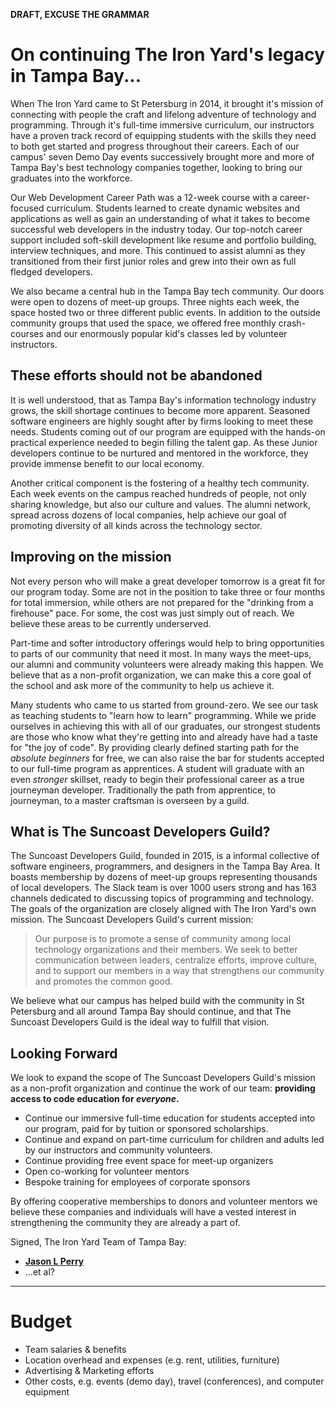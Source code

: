 **DRAFT, EXCUSE THE GRAMMAR**

# On continuing The Iron Yard's legacy in Tampa Bay...

When The Iron Yard came to St Petersburg in 2014, it brought it's mission of connecting with people the craft and lifelong adventure of technology and programming. Through it's full-time immersive curriculum, our instructors have a proven track record of equipping students with the skills they need to both get started and progress throughout their careers. Each of our campus' seven Demo Day events successively brought more and more of Tampa Bay's best technology companies together, looking to bring our graduates into the workforce.

Our Web Development Career Path was a 12-week course with a career-focused curriculum. Students learned to create dynamic websites and applications as well as gain an understanding of what it takes to become successful web developers in the industry today. Our top-notch career support included soft-skill development like resume and portfolio building, interview techniques, and more. This continued to assist alumni as they transitioned from their first junior roles and grew into their own as full fledged developers.

We also became a central hub in the Tampa Bay tech community. Our doors were open to dozens of meet-up groups. Three nights each week, the space hosted two or three different public events. In addition to the outside community groups that used the space, we offered free monthly crash-courses and our enormously popular kid's classes led by volunteer instructors.

## These efforts should not be abandoned

It is well understood, that as Tampa Bay's information technology industry grows, the skill shortage continues to become more apparent. Seasoned software engineers are highly sought after by firms looking to meet these needs. Students coming out of our program are equipped with the hands-on practical experience needed to begin filling the talent gap. As these Junior developers continue to be nurtured and mentored in the workforce, they provide immense benefit to our local economy.

Another critical component is the fostering of a healthy tech community. Each week events on the campus reached hundreds of people, not only sharing knowledge, but also our culture and values. The alumni network, spread across dozens of local companies, help achieve our goal of promoting diversity of all kinds across the technology sector.

## Improving on the mission

Not every person who will make a great developer tomorrow is a great fit for our program today. Some are not in the position to take three or four months for total immersion, while others are not prepared for the "drinking from a firehouse" pace. For some, the cost was just simply out of reach. We believe these areas to be currently underserved.

Part-time and softer introductory offerings would help to bring opportunities to parts of our community that need it most. In many ways the meet-ups, our alumni and community volunteers were already making this happen. We believe that as a non-profit organization, we can make this a core goal of the school and ask more of the community to help us achieve it.

Many students who came to us started from ground-zero. We see our task as teaching students to "learn how to learn" programming. While we pride ourselves in achieving this with all of our graduates, our strongest students are those who know what they're getting into and already have had a taste for "the joy of code". By providing clearly defined starting path for the *absolute beginners* for free, we can also raise the bar for students accepted to our full-time program as apprentices. A student will graduate with an even *stronger* skillset, ready to begin their professional career as a true journeyman developer. Traditionally the path from apprentice, to journeyman, to a master craftsman is overseen by a guild.

## What is The Suncoast Developers Guild?

The Suncoast Developers Guild, founded in 2015, is a informal collective of software engineers, programmers, and designers in the Tampa Bay Area. It boasts membership by dozens of meet-up groups representing thousands of local developers. The Slack team is over 1000 users strong and has 163 channels dedicated to discussing topics of programming and technology. The goals of the organization are closely aligned with The Iron Yard's own mission. The Suncoast Developers Guild's current mission:

> Our purpose is to promote a sense of community among local technology organizations and their members. We seek to better communication between leaders, centralize efforts, improve culture, and to support our members in a way that strengthens our community and promotes the common good.

We believe what our campus has helped build with the community in St Petersburg and all around Tampa Bay should continue, and that The Suncoast Developers Guild is the ideal way to fulfill that vision.

## Looking Forward

We look to expand the scope of The Suncoast Developers Guild's mission as a non-profit organization and continue the work of our team: **providing access to code education for _everyone_.**

- Continue our immersive full-time education for students accepted into our program, paid for by tuition or sponsored scholarships.
- Continue and expand on part-time curriculum for children and adults led by our instructors and community volunteers.
- Continue providing free event space for meet-up organizers
- Open co-working for volunteer mentors
- Bespoke training for employees of corporate sponsors

By offering cooperative memberships to donors and volunteer mentors we believe these companies and individuals will have a vested interest in strengthening the community they are already a part of.

Signed, The Iron Yard Team of Tampa Bay:

- [__Jason L Perry__]()
- ...et al?

---

# Budget
  - Team salaries & benefits
  - Location overhead and expenses (e.g. rent, utilities, furniture)
  - Advertising & Marketing efforts
  - Other costs, e.g. events (demo day), travel (conferences), and computer equipment
